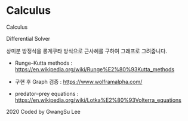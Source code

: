﻿# Calculus

Calculus

 Differential Solver

상미분 방정식을 롱게쿠타 방식으로 근사혜를 구하여 그래프로 그려줍니다.





+ Runge–Kutta methods : https://en.wikipedia.org/wiki/Runge%E2%80%93Kutta_methods


+ 구현 후 Graph 검증 : https://www.wolframalpha.com/
+ predator–prey equations : https://en.wikipedia.org/wiki/Lotka%E2%80%93Volterra_equations


2020 Coded by GwangSu Lee
